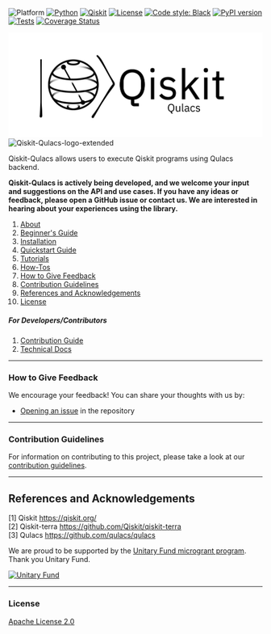 ![Platform](https://img.shields.io/badge/Platform-Linux%20%7C%20macOS%20%7C%20Windows-informational)
[![Python](https://img.shields.io/badge/Python-3.8%20%7C%203.9%20%7C%203.10-informational)](https://www.python.org/)
[![Qiskit](https://img.shields.io/badge/Qiskit-%E2%89%A5%200.34.2-6133BD)](https://github.com/Qiskit/qiskit)
[![License](https://img.shields.io/github/license/qiskit-community/quantum-prototype-template?label=License)](https://github.com/qiskit-community/quantum-prototype-template/blob/main/LICENSE.txt)
[![Code style: Black](https://img.shields.io/badge/Code%20style-Black-000.svg)](https://github.com/psf/black)
[![PyPI version](https://badge.fury.io/py/qiskit-qulacs.svg)](https://badge.fury.io/py/qiskit-qulacs)
[![Tests](https://github.com/Gopal-Dahale/qiskit-qulacs/actions/workflows/test_latest_versions.yml/badge.svg)](https://github.com/Gopal-Dahale/qiskit-qulacs/actions/workflows/test_latest_versions.yml) 
[![Coverage Status](https://coveralls.io/repos/github/Gopal-Dahale/qiskit-qulacs/badge.svg?branch=main)](https://coveralls.io/github/Gopal-Dahale/qiskit-qulacs?branch=main)

![Qiskit-Qulacs](docs/_static/images/logo_extended.png)
![Qiskit-Qulacs-logo-extended](https://github.com/Gopal-Dahale/qiskit-qulacs/assets/49199003/27116cba-4109-4298-baac-0a35d04c5ab5)

Qiskit-Qulacs allows users to execute Qiskit programs using Qulacs backend.

**Qiskit-Qulacs is actively being developed, and we welcome your input and suggestions on the API and use cases. If you have any ideas or feedback, please open a GitHub issue or contact us. We are interested in hearing about your experiences using the library.**


1.  [About](docs/intro/project_overview.md)
2.  [Beginner's Guide](docs/intro/beginners_guide.md)
3.  [Installation](docs/intro/INSTALL.md)
4.  [Quickstart Guide](docs/intro/quickstart_guide.md)
5.  [Tutorials](docs/tutorials/)
6.  [How-Tos](docs/how_tos/)
8.  [How to Give Feedback](#how-to-give-feedback)
9.  [Contribution Guidelines](#contribution-guidelines)
10. [References and Acknowledgements](#references-and-acknowledgements)
11. [License](#license)

##### For Developers/Contributors

1. [Contribution Guide](CONTRIBUTING.md)
2. [Technical Docs](docs/technical_docs.md)


----------------------------------------------------------------------------------------------------

### How to Give Feedback

We encourage your feedback! You can share your thoughts with us by:
- [Opening an issue](https://github.com/Gopal-Dahale/qiskit-qulacs/issues) in the repository


----------------------------------------------------------------------------------------------------

### Contribution Guidelines

For information on contributing to this project, please take a look at our [contribution guidelines](CONTRIBUTING.md).


----------------------------------------------------------------------------------------------------

## References and Acknowledgements
[1] Qiskit https://qiskit.org/ \
[2] Qiskit-terra https://github.com/Qiskit/qiskit-terra \
[3] Qulacs https://github.com/qulacs/qulacs

We are proud to be supported by the [Unitary Fund microgrant program](https://unitary.fund/grants/). Thank you Unitary Fund.

[![Unitary Fund](https://img.shields.io/badge/Supported%20By-UNITARY%20FUND-brightgreen.svg?style=for-the-badge)](https://unitary.fund)

----------------------------------------------------------------------------------------------------

### License
[Apache License 2.0](LICENSE.txt)
